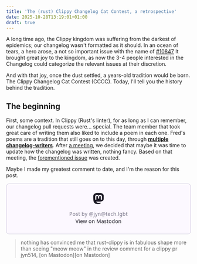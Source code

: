 ```yaml
---
title: 'The (rust) Clippy Changelog Cat Contest, a retrospective'
date: 2025-10-28T13:19:01+01:00
draft: true
---
```


A long time ago, the Clippy kingdom was suffering from the darkest of epidemics; our changelog wasn't formatted as it
should. In an ocean of tears, a hero arose, a not so important issue with the name of [#10847][10847] It brought great joy to
the kingdom, as now the 3-4 people interested in the Changelog could categorize the relevant issues at their discretion.


And with that joy, once the dust settled, a years-old tradition would be born. The Clippy Changelog Cat Contest (CCCC).
Today, I'll tell you the history behind the tradition.

## The beginning

First, some context.
In Clippy (Rust's linter), for as long as I can remember, our changelog pull requests were... special. The team member
that took great care of writing them also liked to include a poem in each one. Fred's poems are a tradition that still goes on
to this day, through [**multiple changelog-writers**][alexey]. After [a meeting][meeting], we decided that maybe it was time to update how
the changelog was written, nothing fancy. Based on that meeting, the [forementioned issue][10847] was created.

Maybe I made my greatest comment to date, and I'm the reason for this post.

<blockquote class="mastodon-embed" data-embed-url="https://tech.lgbt/@jyn/111794340630068408/embed" style="background: #FCF8FF; border-radius: 8px; border: 1px solid #C9C4DA; margin: 0; max-width: 540px; min-width: 270px; overflow: hidden; padding: 0;"> <a href="https://tech.lgbt/@jyn/111794340630068408" target="_blank" style="align-items: center; color: #1C1A25; display: flex; flex-direction: column; font-family: system-ui, -apple-system, BlinkMacSystemFont, 'Segoe UI', Oxygen, Ubuntu, Cantarell, 'Fira Sans', 'Droid Sans', 'Helvetica Neue', Roboto, sans-serif; font-size: 14px; justify-content: center; letter-spacing: 0.25px; line-height: 20px; padding: 24px; text-decoration: none;"> <svg xmlns="http://www.w3.org/2000/svg" xmlns:xlink="http://www.w3.org/1999/xlink" width="32" height="32" viewBox="0 0 79 75"><path d="M63 45.3v-20c0-4.1-1-7.3-3.2-9.7-2.1-2.4-5-3.7-8.5-3.7-4.1 0-7.2 1.6-9.3 4.7l-2 3.3-2-3.3c-2-3.1-5.1-4.7-9.2-4.7-3.5 0-6.4 1.3-8.6 3.7-2.1 2.4-3.1 5.6-3.1 9.7v20h8V25.9c0-4.1 1.7-6.2 5.2-6.2 3.8 0 5.8 2.5 5.8 7.4V37.7H44V27.1c0-4.9 1.9-7.4 5.8-7.4 3.5 0 5.2 2.1 5.2 6.2V45.3h8ZM74.7 16.6c.6 6 .1 15.7.1 17.3 0 .5-.1 4.8-.1 5.3-.7 11.5-8 16-15.6 17.5-.1 0-.2 0-.3 0-4.9 1-10 1.2-14.9 1.4-1.2 0-2.4 0-3.6 0-4.8 0-9.7-.6-14.4-1.7-.1 0-.1 0-.1 0s-.1 0-.1 0 0 .1 0 .1 0 0 0 0c.1 1.6.4 3.1 1 4.5.6 1.7 2.9 5.7 11.4 5.7 5 0 9.9-.6 14.8-1.7 0 0 0 0 0 0 .1 0 .1 0 .1 0 0 .1 0 .1 0 .1.1 0 .1 0 .1.1v5.6s0 .1-.1.1c0 0 0 0 0 .1-1.6 1.1-3.7 1.7-5.6 2.3-.8.3-1.6.5-2.4.7-7.5 1.7-15.4 1.3-22.7-1.2-6.8-2.4-13.8-8.2-15.5-15.2-.9-3.8-1.6-7.6-1.9-11.5-.6-5.8-.6-11.7-.8-17.5C3.9 24.5 4 20 4.9 16 6.7 7.9 14.1 2.2 22.3 1c1.4-.2 4.1-1 16.5-1h.1C51.4 0 56.7.8 58.1 1c8.4 1.2 15.5 7.5 16.6 15.6Z" fill="currentColor"/></svg> <div style="color: #787588; margin-top: 16px;">Post by @jyn@tech.lgbt</div> <div style="font-weight: 500;">View on Mastodon</div> </a> </blockquote> <script data-allowed-prefixes="https://tech.lgbt/" async src="https://tech.lgbt/embed.js"></script>

> nothing has convinced me that rust-clippy is in fabulous shape more than seeing "meow meow" in the review comment for a clippy pr
> jyn514, [on Mastodon][on Mastodon]

[10847]: https://github.com/rust-lang/rust-clippy/issues/10847
[alexey]: https://github.com/rust-lang/rust-clippy/pull/15971
[meeting]: https://rust-lang.zulipchat.com/#narrow/channel/257328-clippy/topic/Meeting.202023-05-30/with/362328824
